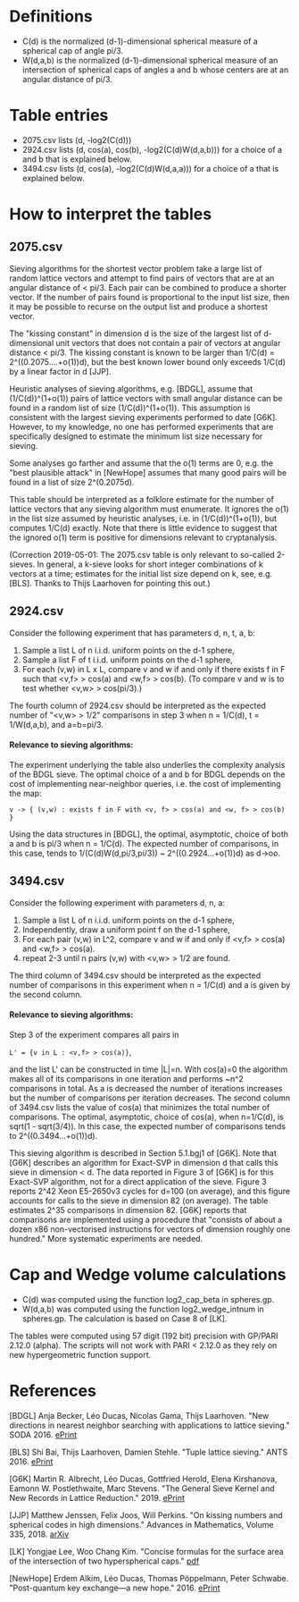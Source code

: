 # Definitions
- C(d) is the normalized (d-1)-dimensional spherical measure of a spherical cap of angle pi/3.
- W(d,a,b) is the normalized (d-1)-dimensional spherical measure
of an intersection of spherical caps of angles a and b whose
centers are at an angular distance of pi/3.

# Table entries
- 2075.csv lists (d, -log2(C(d)))
- 2924.csv lists (d, cos(a), cos(b), -log2(C(d)W(d,a,b))) for a choice of a and b that is explained below.
- 3494.csv lists (d, cos(a), -log2(C(d)W(d,a,a))) for a choice of a that is explained below.

# How to interpret the tables

## 2075.csv
Sieving algorithms for the shortest vector problem take a large list of random
lattice vectors and attempt to find pairs of vectors that are at an angular
distance of < pi/3.  Each pair can be combined to produce a shorter
vector. If the number of pairs found is proportional to the input list size,
then it may be possible to recurse on the output list and produce a shortest vector.

The "kissing constant" in dimension d is the size of the largest list of
d-dimensional unit vectors that does not contain a pair of vectors at angular
distance < pi/3. The kissing constant is known to be larger than 1/C(d) =
2^((0.2075....+o(1))d), but the best known lower bound only exceeds 1/C(d) by a
linear factor in d [JJP].

Heuristic analyses of sieving algorithms, e.g. [BDGL], assume that
(1/C(d))^(1+o(1)) pairs of lattice vectors with small angular distance can be
found in a random list of size (1/C(d))^(1+o(1)). This assumption is consistent
with the largest sieving experiments performed to date [G6K]. However, to my
knowledge, no one has performed experiments that are specifically designed to
estimate the minimum list size necessary for sieving.

Some analyses go farther and assume that the o(1) terms are 0, e.g. the
"best plausible attack" in [NewHope] assumes that many good pairs will be
found in a list of size 2^(0.2075d).

This table should be interpreted as a folklore estimate for the number of
lattice vectors that any sieving algorithm must enumerate. It ignores the
o(1) in the list size assumed by heuristic analyses, i.e. in (1/C(d))^(1+o(1)),
but computes 1/C(d) exactly. Note that there is little evidence to suggest that
the ignored o(1) term is positive for dimensions relevant to cryptanalysis.

(Correction 2019-05-01: The 2075.csv table is only relevant to so-called 2-sieves.
In general, a k-sieve looks for short integer combinations of k vectors
at a time; estimates for the initial list size depend on k, see, e.g. [BLS].
Thanks to Thijs Laarhoven for pointing this out.)

## 2924.csv
Consider the following experiment that has parameters d, n, t, a, b:
1. Sample a list L of n i.i.d. uniform points on the d-1 sphere,
2. Sample a list F of t i.i.d. uniform points on the d-1 sphere,
3. For each (v,w) in L x L, compare v and w if and only if there exists
f in F such that <v,f> > cos(a)  and  <w,f> > cos(b). (To compare v
and w is to test whether <v,w> > cos(pi/3).)

The fourth column of 2924.csv should be interpreted as the expected number of
"<v,w> > 1/2" comparisons in step 3 when n = 1/C(d), t = 1/W(d,a,b), and a=b=pi/3.

#### Relevance to sieving algorithms:

The experiment underlying the table also underlies the complexity analysis of
the BDGL sieve. The optimal choice of a and b for BDGL depends
on the cost of implementing near-neighbor queries, i.e. the cost
of implementing the map:

  `v -> { (v,w) : exists f in F with <v, f> > cos(a) and <w, f> > cos(b) }`

Using the data structures in [BDGL], the optimal, asymptotic,
choice of both a and b is pi/3 when n = 1/C(d). The expected number
of comparisons, in this case, tends to
1/(C(d)W(d,pi/3,pi/3)) ~ 2^((0.2924...+o(1))d) as d->oo.

## 3494.csv
Consider the following experiment with parameters d, n, a:
1. Sample a list L of n i.i.d. uniform points on the d-1 sphere,
2. Independently, draw a uniform point f on the d-1 sphere,
3. For each pair (v,w) in L^2, compare v and w if and only if
   <v,f> > cos(a)   and   <w,f> > cos(a).
4. repeat 2-3 until n pairs (v,w) with <v,w> > 1/2 are found.

The third column of 3494.csv should be interpreted as the expected number of
comparisons in this experiment when n = 1/C(d) and a is given by
the second column.

#### Relevance to sieving algorithms:

Step 3 of the experiment compares all pairs in

`L' = {v in L : <v,f> > cos(a)}`,

and the list L' can be constructed in time |L|=n.
With cos(a)=0 the algorithm makes all of its comparisons in one iteration and
performs ~n^2 comparisons in total. As a is decreased the number of iterations
increases but the number of comparisons per iteration decreases. The second
column of 3494.csv lists the value of cos(a) that minimizes the
total number of comparisons. The optimal, asymptotic, choice of cos(a), when
n=1/C(d), is sqrt(1 - sqrt(3/4)). In this case, the expected number of
comparisons tends to 2^((0.3494...+o(1))d).

This sieving algorithm is described in Section 5.1.bgj1 of
[G6K]. Note that [G6K] describes an algorithm for Exact-SVP in
dimension d that calls this sieve in dimension < d. The data
reported in Figure 3 of [G6K] is for this Exact-SVP algorithm,
not for a direct application of the sieve. Figure 3 reports 2^42
Xeon E5-2650v3 cycles for d=100 (on average), and this figure accounts
for calls to the sieve in dimension 82 (on average). The table
estimates 2^35 comparisons in dimension 82. [G6K] reports that
comparisons are implemented using a procedure that "consists of
about a dozen x86 non-vectorised instructions for vectors of
dimension roughly one hundred." More systematic experiments are
needed.


# Cap and Wedge volume calculations

- C(d) was computed using the function log2_cap_beta in spheres.gp.
- W(d,a,b) was computed using the function log2_wedge_intnum in spheres.gp.
The calculation is based on Case 8 of [LK].

The tables were computed using 57 digit (192 bit) precision with
GP/PARI 2.12.0 (alpha). The scripts will not work with PARI <
2.12.0 as they rely on new hypergeometric function support.


# References

[BDGL] Anja Becker, Léo Ducas, Nicolas Gama, Thijs Laarhoven.
"New directions in nearest neighbor searching with applications
to lattice sieving." SODA 2016.
[ePrint](https://eprint.iacr.org/2015/1128)

[BLS] Shi Bai, Thijs Laarhoven, Damien Stehle.
"Tuple lattice sieving." ANTS 2016.
[ePrint](https://eprint.iacr.org/2016/713)

[G6K]
Martin R. Albrecht, Léo Ducas, Gottfried Herold, Elena
Kirshanova, Eamonn W. Postlethwaite, Marc Stevens.
"The General Sieve Kernel and New Records in Lattice Reduction."
2019.
 [ePrint](https://eprint.iacr.org/2019/089)

[JJP] Matthew Jenssen, Felix Joos, Will Perkins.
"On kissing numbers and spherical codes in high dimensions."
Advances in Mathematics, Volume 335, 2018.
[arXiv](https://arxiv.org/abs/1803.02702)

[LK] Yongjae Lee, Woo Chang Kim. "Concise formulas for the surface area of the
intersection of two hyperspherical caps." [pdf](https://ie.kaist.ac.kr/uploads/professor/tech_file/Concise+Formulas+for+the+Surface+Area+of+the+Intersection+of+Two+Hyperspherical+Caps.pdf)

[NewHope] Erdem Alkim, Léo Ducas, Thomas Pöppelmann, Peter Schwabe.
  "Post-quantum key exchange—a new hope." 2016. [ePrint](https://eprint.iacr.org/2015/1092)
